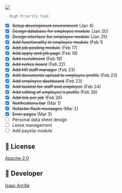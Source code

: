 ![](https://github.com/isaacdarcilla/hrms/blob/main/public/img/logo.svg)

```diff
- High Priority Task
```

- [X] <s>Setup development environment</s> (Jan 4)
- [X] <s>Design database for employee module</s> (Jan 20)
- [X] <s>Design interface for employee module</s> (Jan 25)
- [X] <s>Add functionality in employee module</s> (Feb 1)
- [X] <s>Add job posting module</s> (Feb 17)
- [X] <s>Add apply and job page</s> (Feb 18)
- [X] <s>Add recruitment</s> (Feb 19)
- [X] <s>Add notice board</s> (Feb 22)
- [X] <s>Add HR staff manager</s> (Feb 23)
- [X] <s>Add documents upload to employee profile</s>  (Feb 23)
- [X] <s>Add employee dashboard</s>  (Feb 23)
- [X] <s>Add tasklist for staff and employee</s>  (Feb 24)
- [X] <s>Add editing of employee's profile</s>  (Feb 26)
- [X] <s>Add link per job</s>  (Feb 26)
- [X] <s>Notifications bar</s>  (Mar 1)
- [X] <s>Refactor flash messages</s>  (Mar 2)
- [X] <s>Error pages</s>  (Mar 3)
- [ ] Personal data sheet design
- [ ] Leave management
- [ ] Add payslip module

## 🔖 License
[Apache-2.0](https://github.com/isaacdarcilla/hrms/blob/master/LICENSE)


## 🚀 Developer
[Isaac Arcilla](https://facebook.com/isaacdarcilla)
